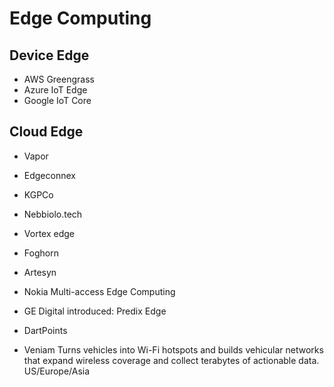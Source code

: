 # Edge Computing

## Device Edge
- AWS Greengrass
- Azure IoT Edge
- Google IoT Core

## Cloud Edge
- Vapor
- Edgeconnex
- KGPCo
- Nebbiolo.tech
- Vortex edge
- Foghorn
- Artesyn
- Nokia Multi-access Edge Computing
- GE Digital introduced: Predix Edge
- DartPoints

- Veniam 
Turns vehicles into Wi-Fi hotspots and builds vehicular networks that expand wireless coverage and collect terabytes of actionable data. 
US/Europe/Asia
